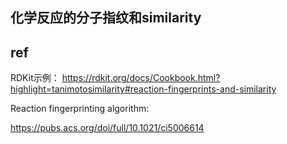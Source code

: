 ## 化学反应的分子指纹和similarity
## ref

RDKit示例：
https://rdkit.org/docs/Cookbook.html?highlight=tanimotosimilarity#reaction-fingerprints-and-similarity

Reaction fingerprinting algorithm:


https://pubs.acs.org/doi/full/10.1021/ci5006614
